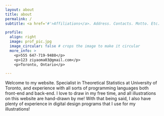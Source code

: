 ```yaml
---
layout: about
title: about
permalink: /
subtitle: <a href='#'>Affiliations</a>. Address. Contacts. Motto. Etc.

profile:
  align: right
  image: prof_pic.jpg
  image_circular: false # crops the image to make it circular
  more_info: >
    <p>555 647-719-9488</p>
    <p>123 ziyaoma03@gmail.com</p>
    <p>Toronto, Ontario</p>

---
```


Welcome to my website. Specialist in Theoretical Statistics at University of Toronto, and experience with all sorts of programming languages both front-end and back-end. I love to draw in my free time, and all illustrations on this website are hand-drawn by me! With that being said, I also have plenty of experience in digital design programs that I use for my illustrations!

